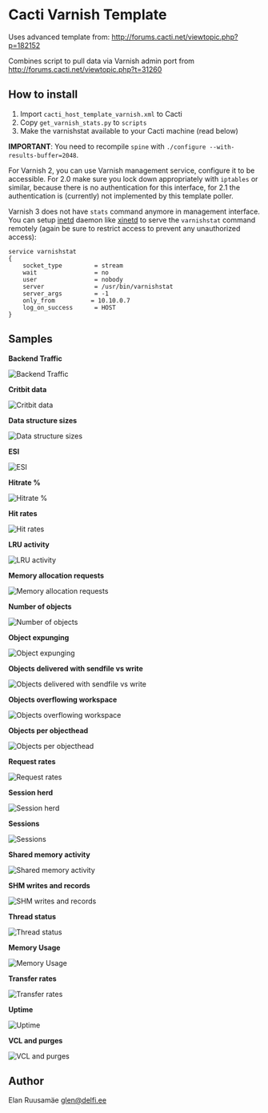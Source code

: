 Cacti Varnish Template
======================

Uses advanced template from:
<http://forums.cacti.net/viewtopic.php?p=182152>

Combines script to pull data via Varnish admin port from
<http://forums.cacti.net/viewtopic.php?t=31260>

How to install
--------------

 1. Import `cacti_host_template_varnish.xml` to Cacti
 2. Copy `get_varnish_stats.py` to `scripts`
 3. Make the varnishstat available to your Cacti machine (read below)

**IMPORTANT**: You need to recompile `spine` with `./configure --with-results-buffer=2048`.

For Varnish 2, you can use Varnish management service, configure it to be accessible. For 2.0 make sure you lock down appropriately with `iptables` or similar, because there is no authentication for this interface, for 2.1 the authentication is (currently) not implemented by this template poller.

Varnish 3 does not have `stats` command anymore in management interface. You can setup [inetd][1] daemon like [xinetd][2] to serve the `varnishstat` command remotely (again be sure to restrict access to prevent any unauthorized access):

```
service varnishstat
{
    socket_type         = stream
    wait                = no
    user                = nobody
    server              = /usr/bin/varnishstat
    server_args         = -1
    only_from          = 10.10.0.7
    log_on_success      = HOST
}
```

Samples
-------

**Backend Traffic**

![Backend Traffic](img/backend-traffic.png)

**Critbit data**

![Critbit data](img/critbit-data.png)

**Data structure sizes**

![Data structure sizes](img/data-structure-sizes.png)

**ESI**

![ESI](img/esi.png)

**Hitrate %**

![Hitrate %](img/hitrate.png)

**Hit rates**

![Hit rates](img/hit-rates.png)

**LRU activity**

![LRU activity](img/lru-activity.png)

**Memory allocation requests**

![Memory allocation requests](img/memory-allocation-requests.png)

**Number of objects**

![Number of objects](img/number-of-objects.png)

**Object expunging**

![Object expunging](img/object-expunging.png)

**Objects delivered with sendfile vs write**

![Objects delivered with sendfile vs write](img/objects-delivered-with-sendfile-vs-write.png)

**Objects overflowing workspace**

![Objects overflowing workspace](img/objects-overflowing-workspace.png)

**Objects per objecthead**

![Objects per objecthead](img/objects-per-objecthead.png)

**Request rates**

![Request rates](img/request-rates.png)

**Session herd**

![Session herd](img/session-herd.png)

**Sessions**

![Sessions](img/sessions.png)

**Shared memory activity**

![Shared memory activity](img/shared-memory-activity.png)

**SHM writes and records**

![SHM writes and records](img/shm-writes-and-records.png)

**Thread status**

![Thread status](img/thread-status.png)

**Memory Usage**

![Memory Usage](img/memory-usage.png)

**Transfer rates**

![Transfer rates](img/transfer-rates.png)

**Uptime**

![Uptime](img/uptime.png)

**VCL and purges**

![VCL and purges](img/vcl-and-purges.png)


Author
------

Elan Ruusamäe <glen@delfi.ee>


  [1]: http://en.wikipedia.org/wiki/Inetd
  [2]: http://en.wikipedia.org/wiki/Xinetd
